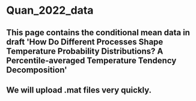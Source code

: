# Quan_2022_data
## This page contains the conditional mean data in draft 'How Do Different Processes Shape Temperature Probability Distributions? A Percentile-averaged Temperature Tendency Decomposition'
## We will upload .mat files very quickly.
